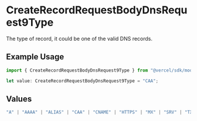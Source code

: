 # CreateRecordRequestBodyDnsRequest9Type

The type of record, it could be one of the valid DNS records.

## Example Usage

```typescript
import { CreateRecordRequestBodyDnsRequest9Type } from "@vercel/sdk/models/operations/createrecord.js";

let value: CreateRecordRequestBodyDnsRequest9Type = "CAA";
```

## Values

```typescript
"A" | "AAAA" | "ALIAS" | "CAA" | "CNAME" | "HTTPS" | "MX" | "SRV" | "TXT" | "NS"
```